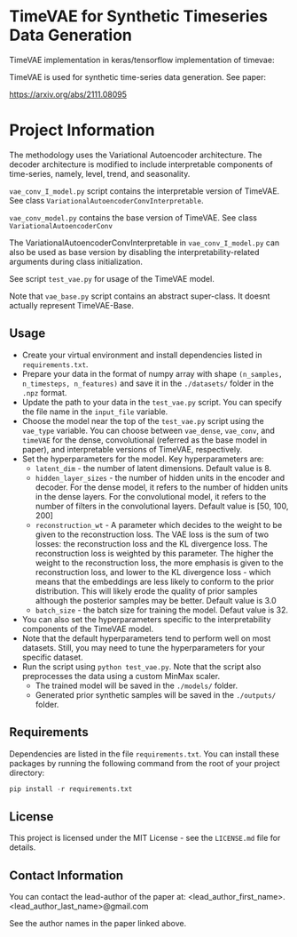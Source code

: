 # TimeVAE for Synthetic Timeseries Data Generation

TimeVAE implementation in keras/tensorflow implementation of timevae:

TimeVAE is used for synthetic time-series data generation. See paper:

https://arxiv.org/abs/2111.08095

# Project Information

The methodology uses the Variational Autoencoder architecture. The decoder architecture is modified to include interpretable components of time-series, namely, level, trend, and seasonality.

`vae_conv_I_model.py` script contains the interpretable version of TimeVAE. See class `VariationalAutoencoderConvInterpretable`.

`vae_conv_model.py` contains the base version of TimeVAE. See class `VariationalAutoencoderConv`

The VariationalAutoencoderConvInterpretable in `vae_conv_I_model.py` can also be used as base version by disabling the interpretability-related arguments during class initialization.

See script `test_vae.py` for usage of the TimeVAE model.

Note that `vae_base.py` script contains an abstract super-class. It doesnt actually represent TimeVAE-Base.

## Usage

- Create your virtual environment and install dependencies listed in `requirements.txt`.
- Prepare your data in the format of numpy array with shape `(n_samples, n_timesteps, n_features)` and save it in the `./datasets/` folder in the `.npz` format.
- Update the path to your data in the `test_vae.py` script. You can specify the file name in the `input_file` variable.
- Choose the model near the top of the `test_vae.py` script using the `vae_type` variable. You can choose between `vae_dense`, `vae_conv`, and `timeVAE` for the dense, convolutional (referred as the base model in paper), and interpretable versions of TimeVAE, respectively.
- Set the hyperparameters for the model. Key hyperparameters are:
  - `latent_dim` - the number of latent dimensions. Default value is 8.
  - `hidden_layer_sizes` - the number of hidden units in the encoder and decoder. For the dense model, it refers to the number of hidden units in the dense layers. For the convolutional model, it refers to the number of filters in the convolutional layers. Default value is [50, 100, 200]
  - `reconstruction_wt` - A parameter which decides to the weight to be given to the reconstruction loss. The VAE loss is the sum of two losses: the reconstruction loss and the KL divergence loss. The reconstruction loss is weighted by this parameter. The higher the weight to the reconstruction loss, the more emphasis is given to the reconstruction loss, and lower to the KL divergence loss - which means that the embeddings are less likely to conform to the prior distribution. This will likely erode the quality of prior samples although the posterior samples may be better. Default value is 3.0
  - `batch_size` - the batch size for training the model. Defaut value is 32.
- You can also set the hyperparameters specific to the interpretability components of the TimeVAE model.
- Note that the default hyperparameters tend to perform well on most datasets. Still, you may need to tune the hyperparameters for your specific dataset.
- Run the script using `python test_vae.py`. Note that the script also preprocesses the data using a custom MinMax scaler.
  - The trained model will be saved in the `./models/` folder.
  - Generated prior synthetic samples will be saved in the `./outputs/` folder.

## Requirements

Dependencies are listed in the file `requirements.txt`.
You can install these packages by running the following command from the root of your project directory:

```python
pip install -r requirements.txt
```

## License

This project is licensed under the MIT License - see the `LICENSE.md` file for details.

## Contact Information

You can contact the lead-author of the paper at: <lead_author_first_name>.<lead_author_last_name>@gmail.com

See the author names in the paper linked above.
